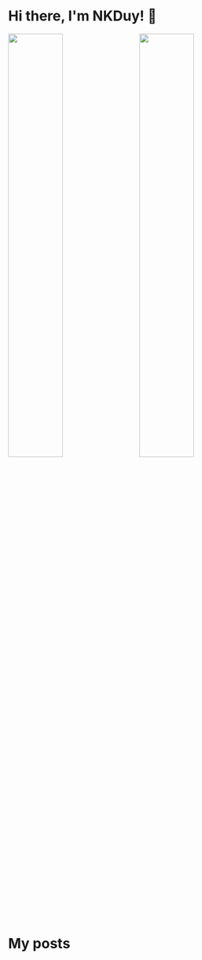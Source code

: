 # Hi there, I'm NKDuy! 👋

<!-- https://github.com/anuraghazra/github-readme-stats -->
<img align="left" width="47%" src="https://github-readme-stats.vercel.app/api/top-langs/?username=khanhduy1407&layout=compact" />

<img align="right" width="47%" src="https://github-readme-stats.vercel.app/api?username=khanhduy1407&show_icons=true&theme=radical" />

# My posts
<!-- BLOG-POST-LIST:START -->
<!-- BLOG-POST-LIST:END -->
